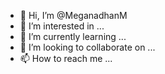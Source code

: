 - 👋 Hi, I’m @MeganadhanM
- 👀 I’m interested in ...
- 🌱 I’m currently learning ...
- 💞️ I’m looking to collaborate on ...
- 📫 How to reach me ...



<!---
MeganadhanM/MeganadhanM is a ✨ special ✨ repository because its `README.md` (this file) appears on your GitHub profile.
You can click the Preview link to take a look at your changes.
--->


